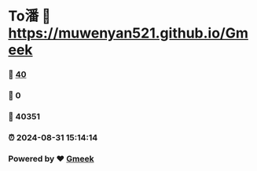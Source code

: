 # To潘 :link: https://muwenyan521.github.io/Gmeek 
### :page_facing_up: [40](https://muwenyan521.github.io/Gmeek/tag.html) 
### :speech_balloon: 0 
### :hibiscus: 40351 
### :alarm_clock: 2024-08-31 15:14:14 
### Powered by :heart: [Gmeek](https://github.com/Meekdai/Gmeek)
